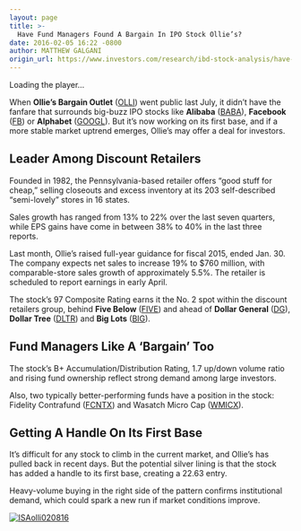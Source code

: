 ```yaml
---
layout: page
title: >-
  Have Fund Managers Found A Bargain In IPO Stock Ollie’s?
date: 2016-02-05 16:22 -0800
author: MATTHEW GALGANI
origin_url: https://www.investors.com/research/ibd-stock-analysis/have-fund-managers-found-a-bargain-in-ipo-stock-ollies/
---
```





Loading the player...
 


When **Ollie’s Bargain Outlet** ([OLLI](https://research.investors.com/quote.aspx?symbol=OLLI)) went public last July, it didn’t have the fanfare that surrounds big-buzz IPO stocks like **Alibaba** ([BABA](https://research.investors.com/quote.aspx?symbol=BABA)), **Facebook** ([FB](https://research.investors.com/quote.aspx?symbol=FB)) or **Alphabet** ([GOOGL](https://research.investors.com/quote.aspx?symbol=GOOGL)). But it’s now working on its first base, and if a more stable market uptrend emerges, Ollie’s may offer a deal for investors.


**Leader Among Discount Retailers**
-----------------------------------


Founded in 1982, the Pennsylvania-based retailer offers “good stuff for cheap,” selling closeouts and excess inventory at its 203 self-described “semi-lovely” stores in 16 states.


Sales growth has ranged from 13% to 22% over the last seven quarters, while EPS gains have come in between 38% to 40% in the last three reports.


Last month, Ollie’s raised full-year guidance for fiscal 2015, ended Jan. 30. The company expects net sales to increase 19% to $760 million, with comparable-store sales growth of approximately 5.5%. The retailer is scheduled to report earnings in early April.


The stock’s 97 Composite Rating earns it the No. 2 spot within the discount retailers group, behind **Five Below** ([FIVE](https://research.investors.com/quote.aspx?symbol=FIVE)) and ahead of **Dollar General** ([DG](https://research.investors.com/quote.aspx?symbol=DG)), **Dollar Tree** ([DLTR](https://research.investors.com/quote.aspx?symbol=DLTR)) and **Big Lots** ([BIG](https://research.investors.com/quote.aspx?symbol=BIG)).


**Fund Managers Like A ‘Bargain’ Too**
--------------------------------------


The stock’s B+ Accumulation/Distribution Rating, 1.7 up/down volume ratio and rising fund ownership reflect strong demand among large investors.


Also, two typically better-performing funds have a position in the stock: Fidelity Contrafund ([FCNTX](https://research.investors.com/quote.aspx?symbol=FCNTX)) and Wasatch Micro Cap ([WMICX](https://research.investors.com/quote.aspx?symbol=WMICX)).


**Getting A Handle On Its First Base**
--------------------------------------


It’s difficult for any stock to climb in the current market, and Ollie’s has pulled back in recent days. But the potential silver lining is that the stock has added a handle to its first base, creating a 22.63 entry.


Heavy-volume buying in the right side of the pattern confirms institutional demand, which could spark a new run if market conditions improve.


[![ISAolli020816](https://www.investors.com/wp-content/uploads/2016/02/ISAolli020816-640x360.jpg)](https://www.investors.com/wp-content/uploads/2016/02/ISAolli020816.jpg)




